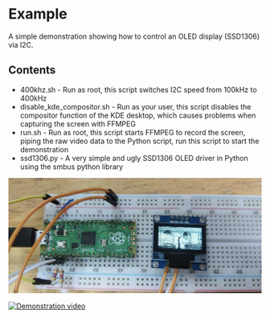 # Example

A simple demonstration showing how to control an OLED display (SSD1306) via I2C.

## Contents

* 400khz.sh - Run as root, this script switches I2C speed from 100kHz to 400kHz
* disable_kde_compositor.sh - Run as your user, this script disables the compositor function of the KDE desktop, which causes problems when capturing the screen with FFMPEG
* run.sh - Run as root, this script starts FFMPEG to record the screen, piping the raw video data to the Python script, run this script to start the demonstration
* ssd1306.py - A very simple and ugly SSD1306 OLED driver in Python using the smbus python library


![photo](photo.jpg)

[![Demonstration video](http://img.youtube.com/vi/PMtY5OU9V3Q/0.jpg)](http://www.youtube.com/watch?v=PMtY5OU9V3Q "Demonstration video")
